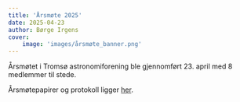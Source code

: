 ```yaml
---
title: 'Årsmøte 2025'
date: 2025-04-23
author: Børge Irgens
cover:
    image: 'images/årsmøte_banner.png'
---
```


Årsmøtet i Tromsø astronomiforening ble gjennomført 23. april med 8 medlemmer til stede.

Årsmøtepapirer og protokoll ligger [her](årsmøte25_m_protokoll.zip).
